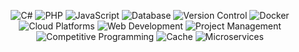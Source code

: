 <div align="center">
  <p>
    <img src="https://img.shields.io/badge/C%23-ASP.NET,%20ASP.NET%20Core,%20API,%20Entity%20Framework-blue?style=for-the-badge&logo=c-sharp" alt="C#">
    <img src="https://img.shields.io/badge/PHP-Laravel,%20Eloquent-orange?style=for-the-badge&logo=php" alt="PHP">
    <img src="https://img.shields.io/badge/JavaScript-Vue.js,%20jQuery,%20Angular-yellow?style=for-the-badge&logo=javascript" alt="JavaScript">
    <img src="https://img.shields.io/badge/Database-MSSQL,%20MySQL-blueviolet?style=for-the-badge&logo=mysql" alt="Database">
    <img src="https://img.shields.io/badge/Version%20Control-Git-green?style=for-the-badge&logo=git" alt="Version Control">
    <img src="https://img.shields.io/badge/Docker-Containerization-lightgrey?style=for-the-badge&logo=docker" alt="Docker">
    <img src="https://img.shields.io/badge/Azure,%20AWS-Cloud%20Platforms-blue?style=for-the-badge&logo=azure-devops" alt="Cloud Platforms">
    <img src="https://img.shields.io/badge/HTML,%20CSS-Web%20Development-success?style=for-the-badge&logo=html5" alt="Web Development">
    <img src="https://img.shields.io/badge/Project%20Management-Experience-9cf?style=for-the-badge&logo=notion" alt="Project Management">
    <img src="https://img.shields.io/badge/Competitive%20Programming-Solutions-brightgreen?style=for-the-badge&logo=codeforces" alt="Competitive Programming">
    <img src="https://img.shields.io/badge/Cache-Redis-important?style=for-the-badge&logo=redis" alt="Cache">
    <img src="https://img.shields.io/badge/Microservices-Architecture-lightblue?style=for-the-badge&logo=micronaut" alt="Microservices">
  </p>
</div>

